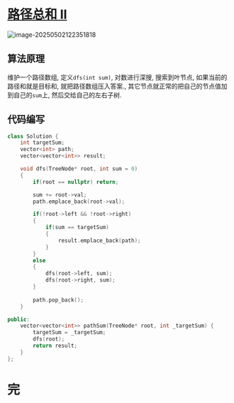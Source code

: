 # [路径总和 II](https://leetcode.cn/problems/path-sum-ii/)

![image-20250502122351818](https://md-wind.oss-cn-nanjing.aliyuncs.com/md/20250502122351883.png)

## 算法原理

维护一个路径数组, 定义`dfs(int sum)`, 对数进行深搜, 搜索到叶节点, 如果当前的路径和就是目标和, 就把路径数组压入答案., 其它节点就正常的把自己的节点值加到自己的`sum`上, 然后交给自己的左右子树.

## 代码编写

```cpp
class Solution {
    int targetSum;
    vector<int> path;
    vector<vector<int>> result;

    void dfs(TreeNode* root, int sum = 0)
    {
        if(root == nullptr) return;

        sum += root->val;
        path.emplace_back(root->val);

        if(!root->left && !root->right)
        {
            if(sum == targetSum)
            {
                result.emplace_back(path);
            }
        }
        else
        {
            dfs(root->left, sum);
            dfs(root->right, sum);    
        }
        
        path.pop_back();
    }

public:
    vector<vector<int>> pathSum(TreeNode* root, int _targetSum) {
        targetSum = _targetSum;
        dfs(root);
        return result;
    }
};
```

# 完